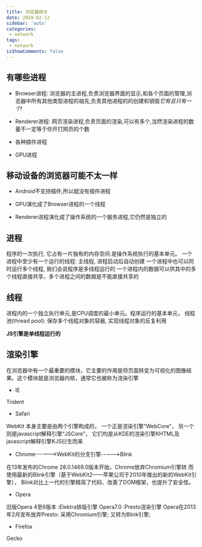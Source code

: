 ```yaml
---
title: 浏览器相关
date: 2019-02-12
sidebar: 'auto'
categories:
 - network
tags:
 - network
isShowComments: false
---
```


##  有哪些进程

- Browser进程:
浏览器的主进程,负责浏览器界面的显示,和各个页面的管理,浏览器中所有其他类型进程的祖先,负责其他进程的的创建和销毁*它有且只有一个!*

- Renderer进程:
网页渲染进程,负责页面的渲染,可以有多个,当然渲染进程的数量不一定等于你开打网页的个数

- 各种插件进程

- GPU进程

##  移动设备的浏览器可能不太一样

- Android不支持插件,所以就没有插件进程

- GPU演化成了Browser进程的一个线程

- Renderer进程演化成了操作系统的一个服务进程,它仍然是独立的

##  进程

程序的一次执行, 它占有一片独有的内存空间.是操作系统执行的基本单元。
一个进程中至少有一个运行的线程: 主线程,  进程启动后自动创建
一个进程中也可以同时运行多个线程, 我们会说程序是多线程运行的
一个进程内的数据可以供其中的多个线程直接共享，多个进程之间的数据是不能直接共享的

##  线程

进程内的一个独立执行单元,是CPU调度的最小单元。程序运行的基本单元，
线程池(thread pool): 保存多个线程对象的容器, 实现线程对象的反复利用

**JS引擎是单线程运行的**

##  渲染引擎

在浏览器中有一个最重要的模块，它主要的作用是将页面转变为可视化的图像结果。这个模块就是浏览器内核，通常它也被称为渲染引擎

- IE

Trident

- Safari

WebKit
本身主要是由两个引擎构成的，
一个正是渲染引擎“WebCore”，
另一个则是javascript解释引擎“JSCore”，
它们均是从KDE的渲染引擎KHTML及javascript解释引擎KJS衍生而来

- Chrome------>WebKit的分支引擎----->Blink

在13年发布的Chrome 28.0.1469.0版本开始，Chrome放弃Chromium引擎转
而使用最新的Blink引擎（基于WebKit2——苹果公司于2010年推出的新的WebKit引擎），
Blink对比上一代的引擎精简了代码、改善了DOM框架，也提升了安全性。

- Opera

旧版Opera 4至6版本 :Elektra排版引擎
Opera7.0	:Presto渲染引擎
Opera在2013年2月宣布放弃Presto:
  采用Chromium引擎;
  又转为Blink引擎;

- Firefox

Gecko
